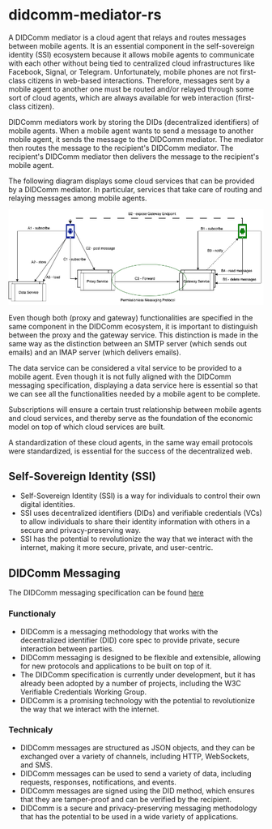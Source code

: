 # didcomm-mediator-rs

A DIDComm mediator is a cloud agent that relays and routes messages between mobile agents. It is an essential component in the self-sovereign identity (SSI) ecosystem because it allows mobile agents to communicate with each other without being tied to centralized cloud infrastructures like Facebook, Signal, or Telegram. Unfortunately, mobile phones are not first-class citizens in web-based interactions. Therefore, messages sent by a mobile agent to another one must be routed and/or relayed through some sort of cloud agents, which are always available for web interaction (first-class citizen).

DIDComm mediators work by storing the DIDs (decentralized identifiers) of mobile agents. When a mobile agent wants to send a message to another mobile agent, it sends the message to the DIDComm mediator. The mediator then routes the message to the recipient's DIDComm mediator. The recipient's DIDComm mediator then delivers the message to the recipient's mobile agent.

The following diagram displays some cloud services that can be provided by a DIDComm mediator. In particular, services that take care of routing and relaying messages among mobile agents.

![sample cloud services](./docs/basic-arch.png)

Even though both (proxy and gateway) functionalities are specified in the same component in the DIDComm ecosystem, it is important to distinguish between the proxy and the gateway service. This distinction is made in the same way as the distinction between an SMTP server (which sends out emails) and an IMAP server (which delivers emails).

The data service can be considered a vital service to be provided to a mobile agent. Even though it is not fully aligned with the DIDComm messaging specification, displaying a data service here is essential so that we can see all the functionalities needed by a mobile agent to be complete.

Subscriptions will ensure a certain trust relationship between mobile agents and cloud services, and thereby serve as the foundation of the economic model on top of which cloud services are built.

A standardization of these cloud agents, in the same way email protocols were standardized, is essential for the success of the decentralized web.

## Self-Sovereign Identity (SSI)

* Self-Sovereign Identity (SSI) is a way for individuals to control their own digital identities.
* SSI uses decentralized identifiers (DIDs) and verifiable credentials (VCs) to allow individuals to share their identity information with others in a secure and privacy-preserving way.
* SSI has the potential to revolutionize the way that we interact with the internet, making it more secure, private, and user-centric.

## DIDComm Messaging
The DIDComm messaging specification can be found [here](https://identity.foundation/didcomm-messaging/spec/)

### Functionaly
* DIDComm is a messaging methodology that works with the decentralized identifier (DID) core spec to provide private, secure interaction between parties.
* DIDComm messaging is designed to be flexible and extensible, allowing for new protocols and applications to be built on top of it.
* The DIDComm specification is currently under development, but it has already been adopted by a number of projects, including the W3C Verifiable Credentials Working Group.
* DIDComm is a promising technology with the potential to revolutionize the way that we interact with the internet.

### Technicaly
* DIDComm messages are structured as JSON objects, and they can be exchanged over a variety of channels, including HTTP, WebSockets, and SMS.
* DIDComm messages can be used to send a variety of data, including requests, responses, notifications, and events.
* DIDComm messages are signed using the DID method, which ensures that they are tamper-proof and can be verified by the recipient.
* DIDComm is a secure and privacy-preserving messaging methodology that has the potential to be used in a wide variety of applications.

